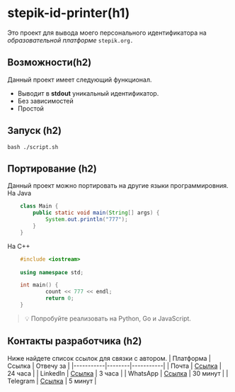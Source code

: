 

# stepik-id-printer(h1)
Это проект для вывода моего персонального идентификатора на *образовательной платформе* ```stepik.org.```


## Возможности(h2)
Данный проект имеет следующий функционал.
* Выводит  в **stdout** уникальный идентификатор.
* Без зависимостей
* Простой
## Запуск (h2)
```bash ./script.sh```
## Портирование (h2)

Данный проект можно портировать на другие языки программировния.
На Java
```java  
	class Main {
		public static void main(String[] args) {
			System.out.println("777");
		}
	}
 ```

На C++

  
```cpp
	#include <iostream>
	
	using namespace std;

	int main() {
			count << 777 << endl;
			return 0;
	}
```
> 💡 Попробуйте реализовать на Python, Go и JavaScript.

##  Контакты разработчика (h2)
Ниже найдете список ссылок для связки с автором.
| Платформа | Ссылка | Отвечу за |
|-----------|--------|-----------|
| Почта     | [Ссылка](/) | 24 часа   |
| LinkedIn  | [Ссылка](/)  | 3 часа    |
| WhatsApp  | [Ссылка](/) | 30 минут  |
| Telegram  | [Ссылка](/)  | 5 минут   |



